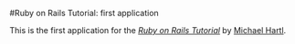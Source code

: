 #Ruby on Rails Tutorial: first application

This is the first application for the [*Ruby on Rails Tutorial*](http://railstutorial.org/) by [Michael Hartl](http://michaelhartl.com/).